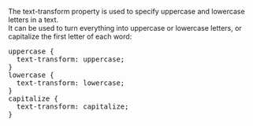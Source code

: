 The </b>text-transform</b> property is used to specify uppercase and lowercase letters in a text.
<br>
It can be used to turn everything into uppercase or lowercase letters, or capitalize the first letter of each word:
<pre>
uppercase {
  text-transform: uppercase;
}
lowercase {
  text-transform: lowercase;
}
capitalize {
  text-transform: capitalize;
}
</pre>
